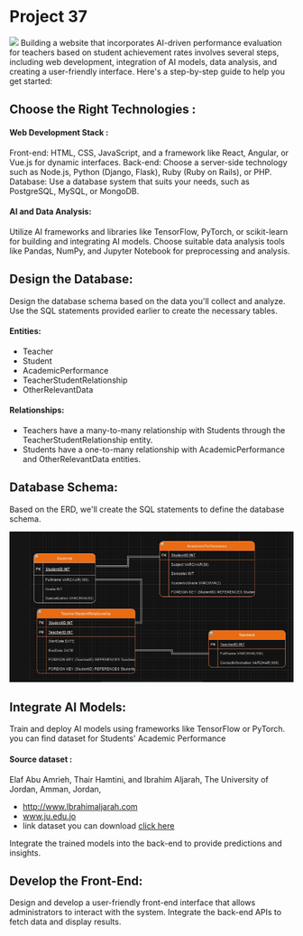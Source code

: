 # Project 37
<img src="https://raw.githubusercontent.com/salahkhenfer/AIJO/main/images/ai_strategy_and_implementation_plan-_final%20(2)-070.jpg">
Building a website that incorporates AI-driven performance evaluation for teachers based on student achievement rates involves several steps, including web development, integration of AI models, data analysis, and creating a user-friendly interface. Here's a step-by-step guide to help you get started:

## Choose the Right Technologies :
#### Web Development Stack :
Front-end: HTML, CSS, JavaScript, and a framework like React, Angular, or Vue.js for dynamic interfaces.
Back-end: Choose a server-side technology such as Node.js, Python (Django, Flask), Ruby (Ruby on Rails), or PHP.
Database: Use a database system that suits your needs, such as PostgreSQL, MySQL, or MongoDB.
#### AI and Data Analysis:
Utilize AI frameworks and libraries like TensorFlow, PyTorch, or scikit-learn for building and integrating AI models.
Choose suitable data analysis tools like Pandas, NumPy, and Jupyter Notebook for preprocessing and analysis.


 ## Design the Database:
Design the database schema based on the data you'll collect and analyze. Use the SQL statements provided earlier to create the necessary tables.
#### Entities:

- Teacher
- Student
- AcademicPerformance
- TeacherStudentRelationship
- OtherRelevantData
####  Relationships:

- Teachers have a many-to-many relationship with Students through the TeacherStudentRelationship entity.
- Students have a one-to-many relationship with AcademicPerformance and OtherRelevantData entities.
## Database Schema:
Based on the ERD, we'll create the SQL statements to define the database schema.

<img src="https://raw.githubusercontent.com/salahkhenfer/AIJO/main/projects/37/Screenshot%202023-09-24%20143546.png" />

## Integrate AI Models:
Train and deploy AI models using frameworks like TensorFlow or PyTorch.
you can find dataset for Students' Academic Performance
#### Source dataset :
Elaf Abu Amrieh, Thair Hamtini, and Ibrahim Aljarah, The University of Jordan, Amman, Jordan, 
- http://www.Ibrahimaljarah.com
- www.ju.edu.jo
- link dataset you can download
[click here](https://www.kaggle.com/datasets/aljarah/xAPI-Edu-Data)

Integrate the trained models into the back-end to provide predictions and insights.
## Develop the Front-End:
Design and develop a user-friendly front-end interface that allows administrators to interact with the system.
Integrate the back-end APIs to fetch data and display results.



